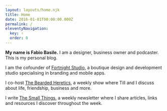 ```yaml
---
layout: layouts/home.njk
title: Home
date: 2016-01-01T00:00:00.000Z
permalink: /
eleventyNavigation:
  key: ✌️
  order: 0
---
```

**My name is Fabio Basile.** I am a designer, business owner and podcaster. This is my personal blog.

I am the cofounder of [Fortnight Studio](https://fortnight.studio), a boutique design and development studio specialising in branding and mobile apps.

I co-host [The Bearded Heretics](https://beardedheretics.fm), a weekly show where Till and I discuss about life, friendship, business and more.

I write [The Small Things](/newsletter), a weekly newsletter where I share articles, links and resources I discover throughout the week.